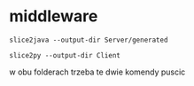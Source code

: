 # middleware

```slice2java --output-dir Server/generated```

```slice2py --output-dir Client```

w obu folderach trzeba te dwie komendy puscic
